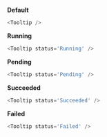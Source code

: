 **Default**

```js
<Tooltip />
```

**Running**

```js
<Tooltip status='Running' />
```

**Pending**

```js
<Tooltip status='Pending' />
```

**Succeeded**

```js
<Tooltip status='Succeeded' />
```

**Failed**

```js
<Tooltip status='Failed' />
```
